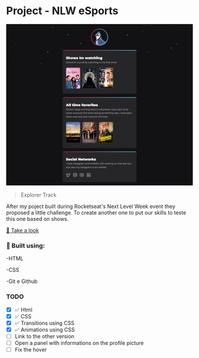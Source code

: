 # Project - NLW eSports

![preview](/.github/preview.png)

> Explorer Track

After my poject built during Rocketseat's Next Level Week event they proposed a little challenge. To create another one to put our skills to teste this one based on shows.

[:link: Take a look](https://hopeicanchangemyusername.github.io/Nlw-Challenge-explorer/)

### :toolbox: Built using:

-HTML

-CSS

-Git e Github

### TODO

- [x] :white_check_mark: Html
- [x] :white_check_mark: CSS
- [x] :white_check_mark: Transitions using CSS
- [x] :white_check_mark: Animations using CSS
- [ ] Link to the other version
- [ ] Open a panel with informations on the profile picture
- [ ] Fix the hover
